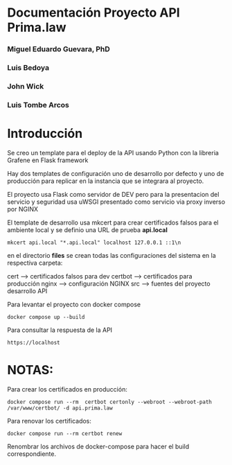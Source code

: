 # Documentación Proyecto API Prima.law

### Miguel Eduardo Guevara, PhD
### Luis Bedoya
### John Wick
### Luis Tombe Arcos  

# Introducción

Se creo un template para el deploy de la API usando Python con la libreria Grafene en Flask framework

Hay dos templates de configuración uno de desarrollo por defecto y uno de producción para replicar en la instancia que se integrara al proyecto.

El proyecto usa Flask como servidor de DEV pero para la presentacion del servicio y seguridad usa uWSGI presentado como servicio via proxy inverso por NGINX

El template de desarrollo usa mkcert para crear certificados falsos para el ambiente local y se definio una URL de prueba **api.local**

```console
mkcert api.local "*.api.local" localhost 127.0.0.1 ::1\n
```

en el directorio **files** se crean todas las configuraciones del sistema en la respectiva carpeta: 

cert --> certificados falsos para dev
certbot --> certificados para producción
nginx --> configuración NGINX
src --> fuentes del proyecto desarrollo API

Para levantar el proyecto con docker compose

```console
docker compose up --build
```

Para consultar la respuesta de la API

```url
https://localhost
```

# NOTAS:

Para crear los certificados en producción:

```console
docker compose run --rm  certbot certonly --webroot --webroot-path /var/www/certbot/ -d api.prima.law
```

Para renovar los certificados:

```console
docker compose run --rm certbot renew
```

Renombrar los archivos de docker-compose para hacer el build correspondiente.
